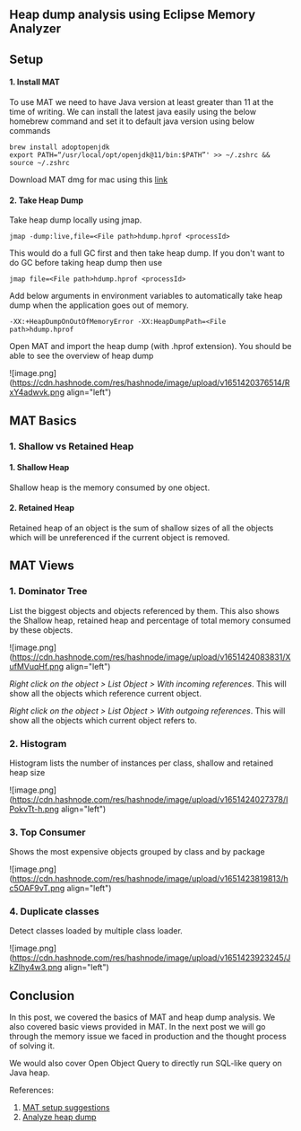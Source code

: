 ## Heap dump analysis using Eclipse Memory Analyzer

## Setup

#### 1. Install MAT
To use MAT we need to have Java version at least greater than 11 at the time of writing.
We can install the latest java easily using the below homebrew command and set it to default java version using below commands

```
brew install adoptopenjdk
export PATH=“/usr/local/opt/openjdk@11/bin:$PATH”' >> ~/.zshrc && source ~/.zshrc
```
Download MAT dmg for mac using this
[link](https://www.eclipse.org/downloads/download.php?file=/mat/1.12.0/rcp/MemoryAnalyzer-1.12.0.20210602-macosx.cocoa.x86_64.dmg)

#### 2. Take Heap Dump
Take heap dump locally using jmap.
```
jmap -dump:live,file=<File path>hdump.hprof <processId>
```
This would do a full GC first and then take heap dump. If you don't want to do GC before taking heap dump then use
```
jmap file=<File path>hdump.hprof <processId>
```

Add below arguments in environment variables to automatically take heap dump when the application goes out of memory.
```
-XX:+HeapDumpOnOutOfMemoryError -XX:HeapDumpPath=<File path>hdump.hprof
```

Open MAT and import the heap dump (with .hprof extension). You should be able to see the overview of heap dump

![image.png](https://cdn.hashnode.com/res/hashnode/image/upload/v1651420376514/RxY4adwvk.png align="left")

## MAT Basics
### 1. Shallow vs Retained Heap
#### 1. Shallow Heap
Shallow heap is the memory consumed by one object.

#### 2. Retained Heap
Retained heap of an object is the sum of shallow sizes of all the objects which will be unreferenced if the current object is removed.

## MAT Views
### 1. Dominator Tree
List the biggest objects and objects referenced by them. This also shows the Shallow heap, retained heap and percentage of total memory consumed by these objects.

![image.png](https://cdn.hashnode.com/res/hashnode/image/upload/v1651424083831/XufMVuqHf.png align="left")

_Right click on the object > List Object > With incoming references_. This will show all the objects which reference current object.

_Right click on the object > List Object > With outgoing references_. This will show all the objects which current object refers to.

### 2. Histogram
Histogram lists the number of instances per class, shallow and retained heap size

![image.png](https://cdn.hashnode.com/res/hashnode/image/upload/v1651424027378/IPokvTt-h.png align="left")

### 3. Top Consumer
Shows the most expensive objects grouped by class and by package

![image.png](https://cdn.hashnode.com/res/hashnode/image/upload/v1651423819813/hc5OAF9vT.png align="left")

### 4. Duplicate classes
Detect classes loaded by multiple class loader.

![image.png](https://cdn.hashnode.com/res/hashnode/image/upload/v1651423923245/JkZlhy4w3.png align="left")

## Conclusion
In this post, we covered the basics of MAT and heap dump analysis. We also covered basic views provided in MAT.
In the next post we will go through the memory issue we faced in production and the thought process of solving it.

We would also cover Open Object Query to directly run SQL-like query on Java heap.

References:

1. [MAT setup suggestions](https://blog.ycrash.io/2021/03/08/eclipse-mat-tidbits/)
2. [Analyze heap dump](https://reflectoring.io/create-analyze-heapdump/)
